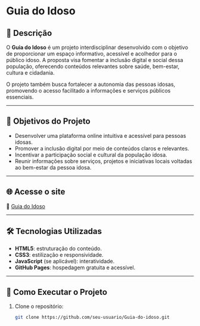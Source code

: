 # Guia do Idoso

## 📖 Descrição

O **Guia do Idoso** é um projeto interdisciplinar desenvolvido com o objetivo de proporcionar um espaço informativo, acessível e acolhedor para o público idoso. A proposta visa fomentar a inclusão digital e social dessa população, oferecendo conteúdos relevantes sobre saúde, bem-estar, cultura e cidadania.

O projeto também busca fortalecer a autonomia das pessoas idosas, promovendo o acesso facilitado a informações e serviços públicos essenciais.

---

## 🎯 Objetivos do Projeto

- Desenvolver uma plataforma online intuitiva e acessível para pessoas idosas.
- Promover a inclusão digital por meio de conteúdos claros e relevantes.
- Incentivar a participação social e cultural da população idosa.
- Reunir informações sobre serviços, projetos e iniciativas locais voltadas ao bem-estar da pessoa idosa.

---

## 🌐 Acesse o site

🔗 [Guia do Idoso](https://tjngoh.github.io/Guia-do-idoso/)

---

## 🛠️ Tecnologias Utilizadas

- **HTML5**: estruturação do conteúdo.
- **CSS3**: estilização e responsividade.
- **JavaScript** (se aplicável): interatividade.
- **GitHub Pages**: hospedagem gratuita e acessível.

---

## 🚀 Como Executar o Projeto

1. Clone o repositório:  
   ```bash
   git clone https://github.com/seu-usuario/Guia-do-idoso.git

